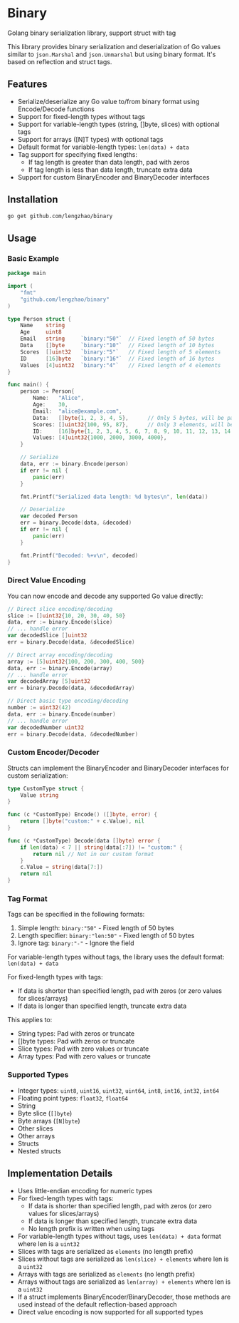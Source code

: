 # Binary

Golang binary serialization library, support struct with tag

This library provides binary serialization and deserialization of Go values similar to `json.Marshal` and `json.Unmarshal` but using binary format. It's based on reflection and struct tags.

## Features

- Serialize/deserialize any Go value to/from binary format using Encode/Decode functions
- Support for fixed-length types without tags
- Support for variable-length types (string, []byte, slices) with optional tags
- Support for arrays ([N]T types) with optional tags
- Default format for variable-length types: `len(data) + data`
- Tag support for specifying fixed lengths:
  - If tag length is greater than data length, pad with zeros
  - If tag length is less than data length, truncate extra data
- Support for custom BinaryEncoder and BinaryDecoder interfaces

## Installation

```bash
go get github.com/lengzhao/binary
```

## Usage

### Basic Example

```go
package main

import (
	"fmt"
	"github.com/lengzhao/binary"
)

type Person struct {
	Name    string
	Age     uint8
	Email   string     `binary:"50"`  // Fixed length of 50 bytes
	Data    []byte     `binary:"10"`  // Fixed length of 10 bytes
	Scores  []uint32   `binary:"5"`   // Fixed length of 5 elements
	ID      [16]byte   `binary:"16"`  // Fixed length of 16 bytes
	Values  [4]uint32  `binary:"4"`   // Fixed length of 4 elements
}

func main() {
	person := Person{
		Name:   "Alice",
		Age:    30,
		Email:  "alice@example.com",
		Data:   []byte{1, 2, 3, 4, 5},      // Only 5 bytes, will be padded to 10
		Scores: []uint32{100, 95, 87},      // Only 3 elements, will be padded to 5
		ID:     [16]byte{1, 2, 3, 4, 5, 6, 7, 8, 9, 10, 11, 12, 13, 14, 15, 16},
		Values: [4]uint32{1000, 2000, 3000, 4000},
	}

	// Serialize
	data, err := binary.Encode(person)
	if err != nil {
		panic(err)
	}

	fmt.Printf("Serialized data length: %d bytes\n", len(data))

	// Deserialize
	var decoded Person
	err = binary.Decode(data, &decoded)
	if err != nil {
		panic(err)
	}

	fmt.Printf("Decoded: %+v\n", decoded)
}
```

### Direct Value Encoding

You can now encode and decode any supported Go value directly:

```go
// Direct slice encoding/decoding
slice := []uint32{10, 20, 30, 40, 50}
data, err := binary.Encode(slice)
// ... handle error
var decodedSlice []uint32
err = binary.Decode(data, &decodedSlice)

// Direct array encoding/decoding
array := [5]uint32{100, 200, 300, 400, 500}
data, err := binary.Encode(array)
// ... handle error
var decodedArray [5]uint32
err = binary.Decode(data, &decodedArray)

// Direct basic type encoding/decoding
number := uint32(42)
data, err := binary.Encode(number)
// ... handle error
var decodedNumber uint32
err = binary.Decode(data, &decodedNumber)
```

### Custom Encoder/Decoder

Structs can implement the BinaryEncoder and BinaryDecoder interfaces for custom serialization:

```go
type CustomType struct {
	Value string
}

func (c *CustomType) Encode() ([]byte, error) {
	return []byte("custom:" + c.Value), nil
}

func (c *CustomType) Decode(data []byte) error {
	if len(data) < 7 || string(data[:7]) != "custom:" {
		return nil // Not in our custom format
	}
	c.Value = string(data[7:])
	return nil
}
```

### Tag Format

Tags can be specified in the following formats:

1. Simple length: `binary:"50"` - Fixed length of 50 bytes
2. Length specifier: `binary:"len:50"` - Fixed length of 50 bytes
3. Ignore tag: `binary:"-"` - Ignore the field

For variable-length types without tags, the library uses the default format: `len(data) + data`

For fixed-length types with tags:
- If data is shorter than specified length, pad with zeros (or zero values for slices/arrays)
- If data is longer than specified length, truncate extra data

This applies to:
- String types: Pad with zeros or truncate
- []byte types: Pad with zeros or truncate
- Slice types: Pad with zero values or truncate
- Array types: Pad with zero values or truncate

### Supported Types

- Integer types: `uint8`, `uint16`, `uint32`, `uint64`, `int8`, `int16`, `int32`, `int64`
- Floating point types: `float32`, `float64`
- String
- Byte slice (`[]byte`)
- Byte arrays (`[N]byte`)
- Other slices
- Other arrays
- Structs
- Nested structs

## Implementation Details

- Uses little-endian encoding for numeric types
- For fixed-length types with tags:
  - If data is shorter than specified length, pad with zeros (or zero values for slices/arrays)
  - If data is longer than specified length, truncate extra data
  - No length prefix is written when using tags
- For variable-length types without tags, uses `len(data) + data` format where len is a `uint32`
- Slices with tags are serialized as `elements` (no length prefix)
- Slices without tags are serialized as `len(slice) + elements` where len is a `uint32`
- Arrays with tags are serialized as `elements` (no length prefix)
- Arrays without tags are serialized as `len(array) + elements` where len is a `uint32`
- If a struct implements BinaryEncoder/BinaryDecoder, those methods are used instead of the default reflection-based approach
- Direct value encoding is now supported for all supported types